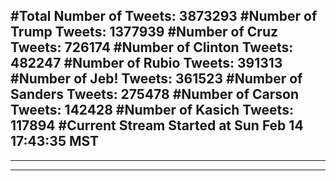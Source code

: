 #Total Number of Tweets: 3873293 
#Number of Trump Tweets: 1377939
#Number of Cruz Tweets: 726174
#Number of Clinton Tweets: 482247
#Number of Rubio Tweets: 391313
#Number of Jeb! Tweets: 361523
#Number of Sanders Tweets: 275478
#Number of Carson Tweets: 142428
#Number of Kasich Tweets: 117894
#Current Stream Started at Sun Feb 14 17:43:35 MST
---
---
---
